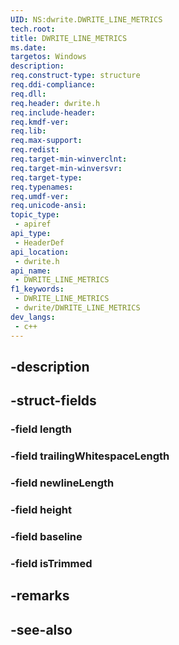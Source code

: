 ```yaml
---
UID: NS:dwrite.DWRITE_LINE_METRICS
tech.root: 
title: DWRITE_LINE_METRICS
ms.date: 
targetos: Windows
description: 
req.construct-type: structure
req.ddi-compliance: 
req.dll: 
req.header: dwrite.h
req.include-header: 
req.kmdf-ver: 
req.lib: 
req.max-support: 
req.redist: 
req.target-min-winverclnt: 
req.target-min-winversvr: 
req.target-type: 
req.typenames: 
req.umdf-ver: 
req.unicode-ansi: 
topic_type:
 - apiref
api_type:
 - HeaderDef
api_location:
 - dwrite.h
api_name:
 - DWRITE_LINE_METRICS
f1_keywords:
 - DWRITE_LINE_METRICS
 - dwrite/DWRITE_LINE_METRICS
dev_langs:
 - c++
---
```


## -description

## -struct-fields

### -field length

### -field trailingWhitespaceLength

### -field newlineLength

### -field height

### -field baseline

### -field isTrimmed

## -remarks

## -see-also

